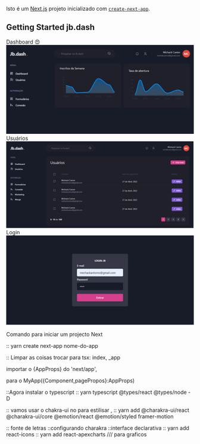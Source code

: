 
Isto é um [Next.js](https://nextjs.org/) projeto inicializado com [`create-next-app`](https://github.com/vercel/next.js/tree/canary/packages/create-next-app).

## Getting Started jb.dash
Dashboard 😍
![repo-settings-image](https://github.com/michackcanive/jb.dash/blob/main/public/images/jddash.png)
Usuários
![repo-settings-image](https://github.com/michackcanive/jb.dash/blob/main/public/images/usersList.png)
Login
![repo-settings-image](https://github.com/michackcanive/jb.dash/blob/main/public/images/login_jbdash.png)

Comando para iniciar um projecto Next

:: yarn create next-app nome-do-app

:: Limpar as coisas trocar para tsx: index, _app

importar o {AppProps} do 'next/app',

para o MyApp({Component,pagePropos}:AppProps)

::Agora instalar o typescript 
:: yarn typescript @types/react @types/node -D

:: vamos usar o chakra-ui no para estilisar ,
:: yarn add @charakra-ui/react @charakra-ui/core @emotion/react @emotion/styled framer-motion 

:: fonte de letras
::configurando charakra
::interface declarativa
:: yarn add react-icons
:: yarn add  react-apexcharts /// para graficos
